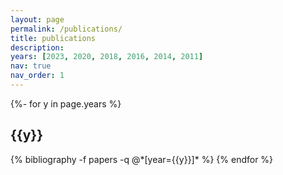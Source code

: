 ```yaml
---
layout: page
permalink: /publications/
title: publications
description: 
years: [2023, 2020, 2018, 2016, 2014, 2011]
nav: true
nav_order: 1
---
```

<!-- _pages/publications.md -->
<div class="publications">

{%- for y in page.years %}
  <h2 class="year">{{y}}</h2>
  {% bibliography -f papers -q @*[year={{y}}]* %}
{% endfor %}

</div>
